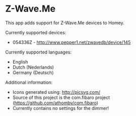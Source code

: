 # Z-Wave.Me

This app adds support for Z-Wave.Me devices to Homey.

Currently supported devices:
* 054336Z - http://www.pepper1.net/zwavedb/device/145

Currently supported languages:
* English
* Dutch (Nederlands)
* Germany (Deutsch)

Additional information:
* Icons generated using: http://picsvg.com/
* Source of this project is the com.fibaro project (https://github.com/athombv/com.fibaro)
* Currently contains no settings for the dimmer!